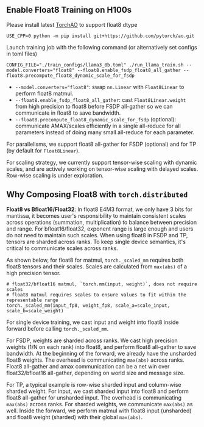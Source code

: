 ## Enable Float8 Training on H100s

Please install latest [TorchAO](https://github.com/pytorch/ao/tree/main/torchao/float8) to support float8 dtype
```
USE_CPP=0 python -m pip install git+https://github.com/pytorch/ao.git
```

Launch training job with the following command (or alternatively set configs in toml files)
```
CONFIG_FILE="./train_configs/llama3_8b.toml" ./run_llama_train.sh --model.converters="float8" --float8.enable_fsdp_float8_all_gather --float8.precompute_float8_dynamic_scale_for_fsdp
```
* `--model.converters="float8"`: swap `nn.Linear` with `Float8Linear` to perform float8 matmul.
* `--float8.enable_fsdp_float8_all_gather`: cast `Float8Linear.weight` from high precision to float8 before FSDP all-gather so we can communicate in float8 to save bandwidth.
* `--float8.precompute_float8_dynamic_scale_for_fsdp` (optional): communicate AMAX/scales efficiently in a single all-reduce for all parameters instead of doing many small all-reduce for each parameter.

For parallelisms, we support float8 all-gather for FSDP (optional) and for TP (by default for `Float8Linear`).

For scaling strategy, we currently support tensor-wise scaling with dynamic scales, and are actively working on tensor-wise scaling with delayed scales. Row-wise scaling is under exploration.

## Why Composing Float8 with `torch.distributed`
**Float8 vs Bfloat16/Float32**: In float8 E4M3 format, we only have 3 bits for mantissa, it becomes user's responsibility to maintain consistent scales across operations (summation, multiplication) to balance between precision and range. For bfloat16/float32, exponent range is large enough and users do not need to maintain such scales. When using float8 in FSDP and TP, tensors are sharded across ranks. To keep single device semantics, it's critical to communicate scales across ranks.

As shown below, for float8 for matmul, `torch._scaled_mm` requires both float8 tensors and their scales. Scales are calculated from `max(abs)` of a high precision tensor.
```
# float32/bfloat16 matmul, `torch.mm(input, weight)`, does not require scales
# float8 matmul requires scales to ensure values to fit within the representable range
torch._scaled_mm(input_fp8, weight_fp8, scale_a=scale_input, scale_b=scale_weight)
```

For single device training, we cast input and weight into float8 inside forward before calling `torch._scaled_mm`.

For FSDP, weights are sharded across ranks. We cast high precision weights (1/N on each rank) into float8, and perform float8 all-gather to save bandwidth. At the beginning of the forward, we already have the unsharded float8 weights. The overhead is communicating `max(abs)` across ranks. Float8 all-gather and amax communication can be a net win over float32/bfloat16 all-gather, depending on world size and message size.

For TP, a typical example is row-wise sharded input and column-wise sharded weight. For input, we cast sharded input into float8 and perform float8 all-gather for unsharded input. The overhead is communicating `max(abs)` across ranks. For sharded weights, we communicate `max(abs)` as well. Inside the forward, we perform matmul with float8 input (unsharded) and float8 weight (sharded) with their global `max(abs)`.
